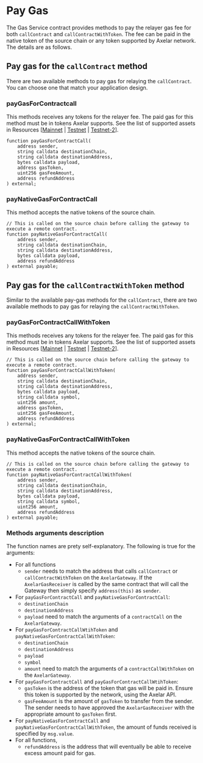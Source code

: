 # Pay Gas

The Gas Service contract provides methods to pay the relayer gas fee for both `callContract` and `callContractWithToken`. The fee can be paid in the native token of the source chain or any token supported by Axelar network. The details are as follows.

## Pay gas for the `callContract` method
There are two available methods to pay gas for relaying the `callContract`. You can choose one that match your application design.

### payGasForContractcall
This methods receives any tokens for the relayer fee. The paid gas for this method must be in tokens Axelar supports. See the list of supported assets in Resources [[Mainnet](/resources/mainnet) | [Testnet](/resources/testnet) | [Testnet-2](/resources/testnet-2)].

```solidity
function payGasForContractCall(
    address sender,
    string calldata destinationChain,
    string calldata destinationAddress,
    bytes calldata payload,
    address gasToken,
    uint256 gasFeeAmount,
    address refundAddress
) external;
```

### payNativeGasForContractCall
This method accepts the native tokens of the source chain.

```solidity
// This is called on the source chain before calling the gateway to execute a remote contract.
function payNativeGasForContractCall(
    address sender,
    string calldata destinationChain,
    string calldata destinationAddress,
    bytes calldata payload,
    address refundAddress
) external payable;
```

## Pay gas for the `callContractWithToken` method
Similar to the available pay-gas methods for the `callContract`, there are two available methods to pay gas for relaying the `callContractWithToken`.

### payGasForContractCallWithToken
This methods receives any tokens for the relayer fee. The paid gas for this method must be in tokens Axelar supports. See the list of supported assets in Resources [[Mainnet](/resources/mainnet) | [Testnet](/resources/testnet) | [Testnet-2](/resources/testnet-2)].

```solidity
// This is called on the source chain before calling the gateway to execute a remote contract.
function payGasForContractCallWithToken(
    address sender,
    string calldata destinationChain,
    string calldata destinationAddress,
    bytes calldata payload,
    string calldata symbol,
    uint256 amount,
    address gasToken,
    uint256 gasFeeAmount,
    address refundAddress
) external;
```

### payNativeGasForContractCallWithToken
This method accepts the native tokens of the source chain.

```solidity
// This is called on the source chain before calling the gateway to execute a remote contract.
function payNativeGasForContractCallWithToken(
    address sender,
    string calldata destinationChain,
    string calldata destinationAddress,
    bytes calldata payload,
    string calldata symbol,
    uint256 amount,
    address refundAddress
) external payable;
```

### Methods arguments description
The function names are prety self-explanatory. The following is true for the arguments:

- For all functions
  - `sender` needs to match the address that calls `callContract` or `callContractWithToken` on the `AxelarGateway`. If the `AxelarGasReceiver` is called by the same contract that will call the Gateway then simply specify `address(this)` as `sender`.
- For `payGasForContractCall` and `payNativeGasForContractCall`:
  - `destinationChain`
  - `destinationAddress`
  - `payload`
    need to match the arguments of a `contractCall` on the `AxelarGateway`.
- For `payGasForContractCallWtihToken` and `payNativeGasForContractCallWithToken`:
  - `destinationChain`
  - `destinationAddress`
  - `payload`
  - `symbol`
  - `amount`
    need to match the arguments of a `contractCallWithToken` on the `AxelarGateway`.
- For `payGasForContractCall` and `payGasForContractCallWtihToken`:
  - `gasToken` is the address of the token that gas will be paid in. Ensure this token is supported by the network, using the Axelar API.
  - `gasFeeAmount` is the amount of `gasToken` to transfer from the sender. The sender needs to have approved the `AxelarGasReceiver` with the appropriate amount to `gasToken` first.
- For `payNativeGasForContractCall` and `payNativeGasForContractCallWithToken`, the amount of funds received is specified by `msg.value`.
- For all functions,
  - `refundAddress` is the address that will eventually be able to receive excess amount paid for gas.
